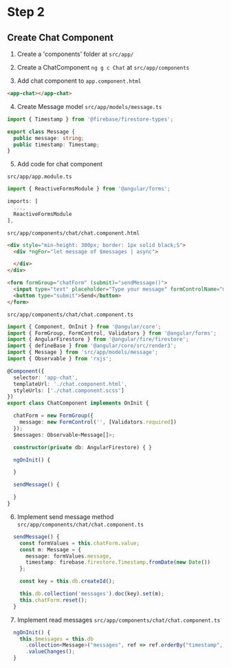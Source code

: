# Step 2
## Create Chat Component
1) Create a 'components' folder at `src/app/`

2) Create a ChatComponent `ng g c Chat` at `src/app/components`

3) Add chat component to `app.component.html`

```html
<app-chat></app-chat>
```
4) Create Message model `src/app/models/message.ts`
```typescript
import { Timestamp } from '@firebase/firestore-types';

export class Message {
  public message: string;
  public timestamp: Timestamp;
}
```

5) Add code for chat component

`src/app/app.module.ts`
```typescript
import { ReactiveFormsModule } from '@angular/forms';
```
```typescript
imports: [
  ...,
  ReactiveFormsModule
],
  ```

`src/app/components/chat/chat.component.html`
```html
<div style="min-height: 300px; border: 1px solid black;S">
  <div *ngFor="let message of $messages | async">

  </div>
</div>

<form formGroup="chatForm" (submit)="sendMessage()">
  <input type="text" placeholder="Type your message" formControlName="message">
  <button type="submit">Send</button>
</form>

```

`src/app/components/chat/chat.component.ts`
```typescript
import { Component, OnInit } from '@angular/core';
import { FormGroup, FormControl, Validators } from '@angular/forms';
import { AngularFirestore } from '@angular/fire/firestore';
import { defineBase } from '@angular/core/src/render3';
import { Message } from 'src/app/models/message';
import { Observable } from 'rxjs';

@Component({
  selector: 'app-chat',
  templateUrl: './chat.component.html',
  styleUrls: ['./chat.component.scss']
})
export class ChatComponent implements OnInit {

  chatForm = new FormGroup({
    message: new FormControl('', [Validators.required])
  });
  $messages: Observable<Message[]>;

  constructor(private db: AngularFirestore) { }

  ngOnInit() {

  }

  sendMessage() {

  }
}
```

6) Implement send message method
`src/app/components/chat/chat.component.ts`
```typescript
  sendMessage() {
    const formValues = this.chatForm.value;
    const m: Message = {
      message: formValues.message,
      timestamp: firebase.firestore.Timestamp.fromDate(new Date())
    };

    const key = this.db.createId();

    this.db.collection('messages').doc(key).set(m);
    this.chatForm.reset();
  }
```
7) Implement read messages
`src/app/components/chat/chat.component.ts`
```typescript
  ngOnInit() {
    this.$messages = this.db
      .collection<Message>("messages", ref => ref.orderBy("timestamp", "asc"))
      .valueChanges();
  }
```
